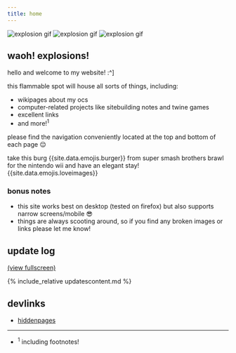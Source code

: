 ```yaml
---
title: home
---
```


<div class="centered">
  <img src="{{ '/assets/images/gifs/explosion.gif' | relative_url }}" alt="explosion gif" title="explosion gif">
  <img src="{{ '/assets/images/gifs/explosion.gif' | relative_url }}" alt="explosion gif" title="explosion gif">
  <img src="{{ '/assets/images/gifs/explosion.gif' | relative_url }}" alt="explosion gif" title="explosion gif">
</div>

## waoh! explosions!

hello and welcome to my website! :^]

this flammable spot will house all sorts of things, including:

- wikipages about my ocs
- computer-related projects like sitebuilding notes and twine games
- excellent links
- and more!<sup>1</sup>

please find the navigation conveniently located at the top and bottom of each page 😌

take this burg {{site.data.emojis.burger}} from super smash brothers brawl for the nintendo wii and have an elegant stay! {{site.data.emojis.loveimages}}

### bonus notes

- this site works best on desktop (tested on firefox) but also supports narrow screens/mobile 😎
- things are always scooting around, so if you find any broken images or links please let me know!

## update log

[(view fullscreen)](updates.html)

<div class="shortbox" markdown="1">
  {% include_relative updatescontent.md %}
</div>

## devlinks

- [hiddenpages](hiddenpagesdonotlook/)

---

- <sup>1</sup> including footnotes!

